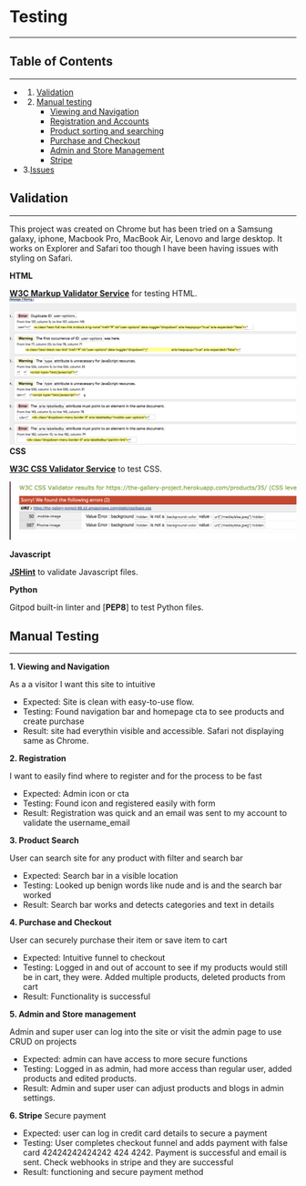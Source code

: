 # Testing #
---


## Table of Contents ##
---

* 1. [Validation](#validation)
* 2. [Manual testing](#manual)
        * [Viewing and Navigation](#viewing)
        * [Registration and Accounts](#registration)
        * [Product sorting and searching](#searching)
        * [Purchase and Checkout](#purchase)
        * [Admin and Store Management](#admin)
        * [Stripe](#stripe)
* 3.[Issues](#issues)


<a name="validation"></a>
## Validation ## 
---
This project was created on Chrome but has been tried on a Samsung galaxy, iphone, Macbook Pro, MacBook Air, Lenovo and large desktop. It works on Explorer and Safari too though I have been having issues with styling on Safari. 

**HTML**

[**W3C Markup Validator Service**](https://validator.w3.org/) for testing HTML.
![HTML](readme/html-test.png)
**CSS**

[**W3C CSS Validator Service**](https://jigsaw.w3.org/css-validator/) to test CSS.

![CSS](readme/css-test.png)

**Javascript**

[**JSHint**]() to validate Javascript files.



**Python**

Gitpod built-in linter and [**PEP8**] to test Python files.


<a name="manual"></a>
## Manual Testing ## 
---

**1. Viewing and Navigation**

As a a visitor I want this site to intuitive

* Expected: Site is clean with easy-to-use flow.
* Testing: Found navigation bar and homepage cta to see products and create purchase
* Result: site had everythin visible and accessible. Safari not displaying same as Chrome.

**2. Registration**

I want to easily find where to register and for the process to be fast

* Expected: Admin icon or cta
* Testing: Found icon and registered easily with form
* Result: Registration was quick and an email was sent to my account to validate the username_email

**3. Product Search**

User can search site for any product with filter and search bar

* Expected: Search bar in a visible location
* Testing: Looked up benign words like nude and is and the search bar worked
* Result: Search bar works and detects categories and text in details

**4. Purchase and Checkout**

User can securely purchase their item or save item to cart

* Expected: Intuitive funnel to checkout
* Testing: Logged in and out of account to see if my products would still be in cart, they were. Added multiple products, deleted products from cart
* Result: Functionality is successful

**5. Admin and Store management**

Admin and super user can log into the site or visit the admin page to use CRUD on projects
* Expected: admin can have access to more secure functions
* Testing: Logged in as admin, had more access than regular user, added products and edited products. 
* Result: Admin and super user can adjust products and blogs in admin settings.

**6. Stripe** 
Secure payment

* Expected: user can log in credit card details to secure a payment 
* Testing: User completes checkout funnel and adds payment with false card 42424242424242 424 4242. Payment is successful and email is sent. Check webhooks in stripe and they are successful
* Result: functioning and secure payment method



